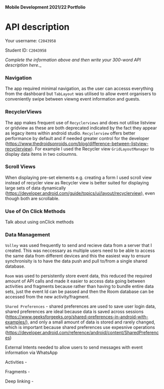 **Mobile Development 2021/22 Portfolio**
# API description

Your username: `C2043958`

Student ID: `C2043958`

_Complete the information above and then write your 300-word API description here.__

### Navigation 
The app required minimal navigation, as the user can accesss everything from the dashboard but `TabLayout` was utilised to allow event organisers to conveniently swipe between viewng event information and guests.


### RecyclerViews
The app makes frequent use of `Recyclerviews` and does not utilise listview or gridview as these are both deprecated indicated by the fact they appear as legacy items within android studio. `Recyclerview` offers better performance by default and if needed greater control for the developer (https://www.thedroidsonroids.com/blog/difference-between-listview-recyclerview). 
For example I used the Recycler view `GridLayoutManager` to display data items in two coloumns. 

### Scroll Views 
When displaying pre-set elements e.g. creating a form I used scroll view instead of recycler view as Recycler view is better suited for displaying large sets of data dynamically (https://developer.android.com/guide/topics/ui/layout/recyclerview), even though both are scrollable.

### Use of On Click Methods 
Talk about using onClick methods 

### Data Management 
`Volley` was used frequently to send and recieve data from a server that I created. This was neccessary as multiple users need to be able to access the same data from different devices and this the easiest way to ensure synchronisity is to have the data push and pull to/from a single shared database.  

`Room` was used to persistently store event data, this reduced the required amount of API calls and made it easier to access data going between activities and fragments because rather than having to bundle entire data sets, just the event Id can be passed and then the Room database can be accessed from the new activity/fragment. 

`Shared Preferences` - shared preferences are used to save user login data, shared preferences are ideal because data is saved across sessions (https://www.geeksforgeeks.org/shared-preferences-in-android-with-examples/), and only a small amount of data is stored and rarely changed, which is important because shared preferences use expesnive operations (https://developer.android.com/reference/android/content/SharedPreferences)



External Intents needed to allow users to send messages with event information via WhatsApp 

Activities - 

Fragments - 

Deep linking - 

